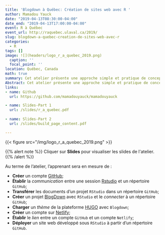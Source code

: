 ```yaml
---
title: 'Blogdown à Québec: Création de sites web avec R '
author: Mamadou Yauck
date: "2019-04-13T08:30:00-04:00"
date_end: "2019-04-13T17:00:00-04:00"
event: R à Québec
event_url: http://raquebec.ulaval.ca/2019/
slug: blogdown-a-quebec-creation-de-sites-web-avec-r
categories:
  - R
tags: []
image: ![](headers/logo_r_a_quebec_2019.png)
  caption: ''
  focal_point: ''
location: Québec, Canada
math: true
summary: Cet atelier présente une approche simple et pratique de conception et de déploiement d’un site web ou d’un blog avec R.
Abstract: Cet atelier présente une approche simple et pratique de conception et de déploiement d’un site web ou d’un blog avec R. De façon spécifique, il montre comment se combinent la puissance de RStudio, du package Blogdown, de la plateforme de thèmes HUGO, du réseau social GitHub et de la plateforme de déploiement Netlify pour créer et déployer un blog ou un site web.
links:
- name: Github
  url: https://github.com/mamadouyauck/mamadouyauck

- name: Slides-Part 1
  url: /slides/r_a_quebec.pdf
  
- name: Slides-Part 2
  url: /slides/build_page_content.pdf

---
```

{{< figure src="/img/logo_r_a_quebec_2019.png" >}}

{{% alert note %}}
Cliquer sur **Slides** pour visualiser les slides de l'atelier.
{{% /alert %}}

Au terme de l’atelier, l’apprenant sera en mesure de :

- **Créer** un compte [GitHub](https://github.com/);
- **Établir** la *communication* entre une session [Rstudio](https://www.rstudio.com/) et un répertoire `GitHub`;
- **Transférer** les documents d’un projet `RStudio` dans un répertoire `GitHub`;
- **Créer** un projet [BlogDown](https://bookdown.org/yihui/blogdown/) avec `RStudio` et le *connecter* à un répertoire `GitHub`;
- **Charger** un *thème* de la plateforme [HUGO](https://themes.gohugo.io/) avec `Blogdown`;
- **Créer** un compte sur [Netlify](https://www.netlify.com/);
- **Établir** le *lien* entre un compte `GitHub` et un compte `Netlify`;
- **Déployer** un site web développé sous `RStudio` à partir d’un répertoire `GitHub`.